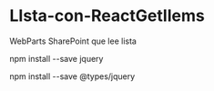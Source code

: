 # LIsta-con-ReactGetIlems
WebParts SharePoint que lee lista 


npm install --save jquery

npm install --save @types/jquery
